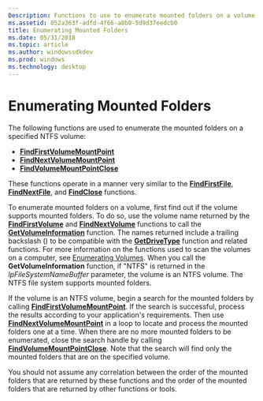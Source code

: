 ```yaml
---
Description: Functions to use to enumerate mounted folders on a volume.
ms.assetid: 052a363f-adfd-4f66-a8b0-5d9d37eedcb0
title: Enumerating Mounted Folders
ms.date: 05/31/2018
ms.topic: article
ms.author: windowssdkdev
ms.prod: windows
ms.technology: desktop
---
```


# Enumerating Mounted Folders

The following functions are used to enumerate the mounted folders on a specified NTFS volume:

-   [**FindFirstVolumeMountPoint**](/windows/win32/WinBase/nf-winbase-findfirstvolumemountpointa?branch=master)
-   [**FindNextVolumeMountPoint**](/windows/win32/WinBase/nf-winbase-findnextvolumemountpointa?branch=master)
-   [**FindVolumeMountPointClose**](/windows/win32/WinBase/nf-winbase-findvolumemountpointclose?branch=master)

These functions operate in a manner very similar to the [**FindFirstFile**](/windows/win32/FileAPI/nf-fileapi-findfirstfilea?branch=master), [**FindNextFile**](/windows/win32/FileAPI/nf-fileapi-findnextfilea?branch=master), and [**FindClose**](/windows/win32/FileAPI/nf-fileapi-findclose?branch=master) functions.

To enumerate mounted folders on a volume, first find out if the volume supports mounted folders. To do so, use the volume name returned by the [**FindFirstVolume**](/windows/win32/FileAPI/nf-fileapi-findfirstvolumew?branch=master) and [**FindNextVolume**](/windows/win32/FileAPI/nf-fileapi-findnextvolumew?branch=master) functions to call the [**GetVolumeInformation**](/windows/win32/FileAPI/nf-fileapi-getvolumeinformationa?branch=master) function. The names returned include a trailing backslash (\) to be compatible with the [**GetDriveType**](/windows/win32/FileAPI/nf-fileapi-getdrivetypea?branch=master) function and related functions. For more information on the functions used to scan the volumes on a computer, see [Enumerating Volumes](enumerating-volumes.md). When you call the **GetVolumeInformation** function, if "NTFS" is returned in the *lpFileSystemNameBuffer* parameter, the volume is an NTFS volume. The NTFS file system supports mounted folders.

If the volume is an NTFS volume, begin a search for the mounted folders by calling [**FindFirstVolumeMountPoint**](/windows/win32/WinBase/nf-winbase-findfirstvolumemountpointa?branch=master). If the search is successful, process the results according to your application's requirements. Then use [**FindNextVolumeMountPoint**](/windows/win32/WinBase/nf-winbase-findnextvolumemountpointa?branch=master) in a loop to locate and process the mounted folders one at a time. When there are no more mounted folders to be enumerated, close the search handle by calling [**FindVolumeMountPointClose**](/windows/win32/WinBase/nf-winbase-findvolumemountpointclose?branch=master). Note that the search will find only the mounted folders that are on the specified volume.

You should not assume any correlation between the order of the mounted folders that are returned by these functions and the order of the mounted folders that are returned by other functions or tools.

 

 



